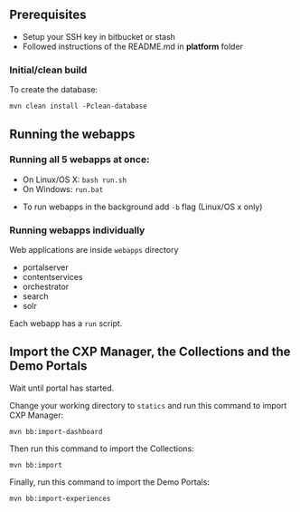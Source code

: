 ## Prerequisites

 * Setup your SSH key in bitbucket or stash
 * Followed instructions of the README.md in **platform** folder

### Initial/clean build

To create the database:
```
mvn clean install -Pclean-database
```

## Running the webapps

### Running all 5 webapps at once:

 - On Linux/OS X: `bash run.sh`
 - On Windows: `run.bat`

* To run webapps in the background add `-b` flag  (Linux/OS x only)

### Running webapps individually

Web applications are inside `webapps` directory

* portalserver
* contentservices
* orchestrator
* search
* solr

Each webapp has a `run` script.


## Import the CXP Manager, the Collections and the Demo Portals

Wait until portal has started.

Change your working directory to `statics` and run this command to import CXP Manager:

```
mvn bb:import-dashboard
```

Then run this command to import the Collections:

```
mvn bb:import
```

Finally, run this command to import the Demo Portals:

```
mvn bb:import-experiences
```